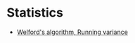 # Statistics

 * [Welford's algorithm, Running variance](https://www.johndcook.com/blog/standard_deviation/)
